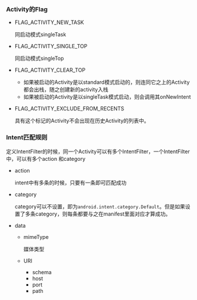### Activity的Flag

* FLAG_ACTIVITY_NEW_TASK

  同启动模式singleTask

* FLAG_ACTIVITY_SINGLE_TOP

  同启动模式singleTop

* FLAG_ACTIVITY_CLEAR_TOP

  * 如果被启动的Activity是以standard模式启动的，则连同它之上的Activity都会出栈，随之创建新的activity入栈
  * 如果被启动的Activity是以singleTask模式启动，则会调用其onNewIntent

* FLAG_ACTIVITY_EXCLUDE_FROM_RECENTS

  具有这个标记的Activity不会出现在历史Activity的列表中。



### Intent匹配规则

定义IntentFilter的时候，同一个Activity可以有多个IntentFilter，一个IntentFilter中，可以有多个action 和category

* action

  intent中有多条的时候，只要有一条即可匹配成功

* category

  category可以不设置，即为`android.intent.category.Default`。但是如果设置了多条category，则每条都要与之在manifest里面对应才算成功。

* data

  * mimeType

    媒体类型

  * URI

    * schema
    * host
    * port
    * path


